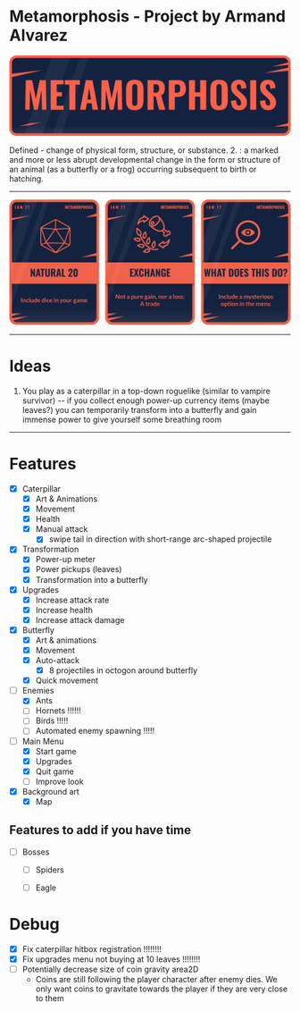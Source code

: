 # Metamorphosis - Project by Armand Alvarez

![alt text](assets/LSl1Z0.png)

Defined - change of physical form, structure, or substance. 2. : a marked and more or less abrupt developmental change in the form or structure of an animal (as a butterfly or a frog) occurring subsequent to birth or hatching.

---

![alt text](assets/Uk66mA.png)

---

# Ideas

1) You play as a caterpillar in a top-down roguelike (similar to vampire survivor) -- if you collect enough power-up currency items (maybe leaves?) you can temporarily transform into a butterfly and gain immense power to give yourself some breathing room 

---

# Features



- [x] Caterpillar
  - [x] Art & Animations 
  - [x] Movement 
  - [x] Health
  - [x] Manual attack
    - [x] swipe tail in direction with short-range arc-shaped projectile
- [x] Transformation
  - [x] Power-up meter
  - [x] Power pickups (leaves)
  - [x] Transformation into a butterfly
- [x] Upgrades
  - [x] Increase attack rate
  - [x] Increase health
  - [x] Increase attack damage 
- [x] Butterfly
  - [x] Art & animations
  - [x] Movement
  - [x] Auto-attack
    - [x] 8 projectiles in octogon around butterfly
  - [x] Quick movement 
- [ ] Enemies
  - [x] Ants
  - [ ] Hornets !!!!!!
  - [ ] Birds  !!!!!
  - [ ] Automated enemy spawning !!!!!
- [ ] Main Menu 
  - [x] Start game
  - [x] Upgrades
  - [x] Quit game
  - [ ] Improve look
- [x] Background art 
  - [x] Map

## Features to add if you have time
- [ ] Bosses
  - [ ] Spiders
  - [ ] Eagle


# Debug 
- [x] Fix caterpillar hitbox registration !!!!!!!!
- [x] Fix upgrades menu not buying at 10 leaves !!!!!!!!
- [ ] Potentially decrease size of coin gravity area2D
  - Coins are still following the player character after enemy dies. We only want coins to gravitate towards the player if they are very close to them